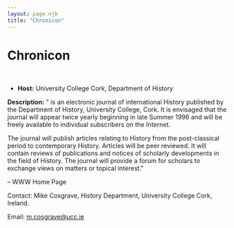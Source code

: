 ```yaml
---
layout: page.njk
title: "Chronicon"
---
```

# Chronicon



 
 


* **Host:** University College Cork, Department of History


**Description:** " is an electronic journal of international History published by the Department of
 History, University College, Cork. It is envisaged that the journal will appear twice
 yearly beginning in late Summer 1996 and will be freely available to individual subscribers
 on the Internet.
 
 The journal will publish articles relating to History from the post-classical period
 to contemporary History. Articles will be peer reviewed. It will contain reviews of
 publications and notices of scholarly developments in the field of History. The journal
 will provide a forum for scholars to exchange views on matters or topical interest."
 
 – WWW Home Page
 
 Contact: Mike Cosgrave, History Department, University College Cork, Ireland.
 
 Email: [m.cosgrave@ucc.ie](mailto:m.cosgrave@ucc.ie)
 
 
 


